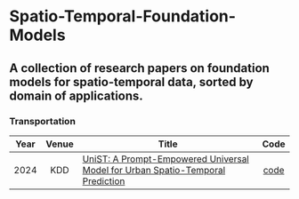 # Spatio-Temporal-Foundation-Models
A collection of research papers on foundation models for spatio-temporal data, sorted by domain of applications.
---
### Transportation
|Year|Venue|Title|Code|
|:-:|:-:|-|:-:|
|2024|KDD|[UniST: A Prompt-Empowered Universal Model for Urban Spatio-Temporal Prediction](https://dl.acm.org/doi/pdf/10.1145/3637528.3671662)|[code](https://github.com/tsinghua-fib-lab/UniST)|
